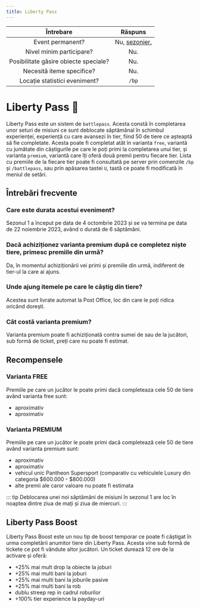 ```yaml
---
title: Liberty Pass
---
```


| Întrebare | Răspuns |
| :-----------: | :-----------: |
| Event permanent? | Nu, [sezonier.](./index.md#evenimentele-se-impart-in-3-categorii) |
| Nivel minim participare? | Nu. |
| Posibilitate găsire obiecte speciale? | Nu. |
| Necesită iteme specifice? | Nu. |
| Locație statistici eveniment? | `/bp` | `/battlepass` |

# Liberty Pass 🎫

Liberty Pass este un sistem de `battlepass`. Acesta constă în completarea unor seturi de misiuni ce sunt deblocate săptămânal în schimbul experienței, experiență cu care avansezi în tier, fiind 50 de tiere ce așteaptă să fie completate. Acesta poate fi completat atât în varianta `free`, variantă cu jumătate din câștigurile pe care le poți primi la completarea unui tier, și varianta `premium`, variantă care îți oferă două premii pentru fiecare tier. Lista cu premiile de la fiecare tier poate fi consultată pe server prin comenzile `/bp` și `/battlepass`, sau prin apăsarea tastei `U`, tastă ce poate fi modificată în meniul de setări.

## Întrebări frecvente

### Care este durata acestui eveniment?
Sezonul 1 a început pe data de 4 octombrie 2023 și se va termina pe data de 22 noiembrie 2023, având o durată de 6 săptămâni.

### Dacă achiziționez varianta premium după ce completez niște tiere, primesc premiile din urmă?
Da, în momentul achiziționării vei primi și premiile din urmă, indiferent de tier-ul la care ai ajuns.

### Unde ajung itemele pe care le câștig din tiere?
Acestea sunt livrate automat la Post Office, loc din care le poți ridica oricând dorești.

### Cât costă varianta premium?
Varianta premium poate fi achiziționată contra sumei de <Gold :amount='10000'/> sau de la jucători, sub formă de ticket, preți care nu poate fi estimat.

## Recompensele

### Varianta FREE
Premiile pe care un jucător le poate primi dacă completeaza cele 50 de tiere având varianta free sunt:
 - aproximativ <Gold :amount='7_000'/>
 - aproximativ <Dinero :amount="100_000" />

### Varianta PREMIUM
Premiile pe care un jucător le poate primi dacă completează cele 50 de tiere având varianta premium sunt:
 - aproximativ <Gold :amount='35_000'/>
 - aproximativ <Dinero :amount="400_000" />
 - vehicul unic Pantheon Supersport (comparativ cu vehiculele Luxury din categoria $600.000 - $800.000)
 - alte premii ale caror valoare nu poate fi estimata
   

::: tip
Deblocarea unei noi săptămâni de misiuni în sezonul 1 are loc în noaptea dintre ziua de mați și ziua de miercuri.
:::

## Liberty Pass Boost

Liberty Pass Boost este un nou tip de boost temporar ce poate fi câștigat în urma completării anumitor tiere din Liberty Pass. Acesta vine sub formă de tickete ce pot fi vândute altor jucători. Un ticket durează 12 ore de la activare și oferă:
 - +25% mai mult drop la obiecte la joburi
 - +25% mai multi bani la joburi
 - +25% mai multi bani la joburile pasive
 - +25% mai multi bani la rob
 - dublu streep rep in cadrul roburilor
 - +100% tier experience la payday-uri
